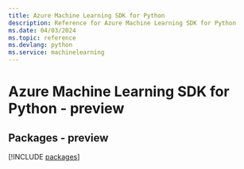 ```yaml
---
title: Azure Machine Learning SDK for Python
description: Reference for Azure Machine Learning SDK for Python
ms.date: 04/03/2024
ms.topic: reference
ms.devlang: python
ms.service: machinelearning
---
```

# Azure Machine Learning SDK for Python - preview
## Packages - preview
[!INCLUDE [packages](machine-learning-index.md)]